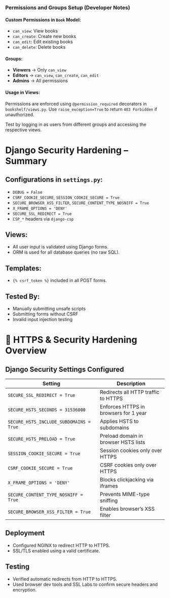 ### Permissions and Groups Setup (Developer Notes)

#### Custom Permissions in `Book` Model:
- `can_view`: View books
- `can_create`: Create new books
- `can_edit`: Edit existing books
- `can_delete`: Delete books

#### Groups:
- **Viewers** → Only `can_view`
- **Editors** → `can_view`, `can_create`, `can_edit`
- **Admins** → All permissions

#### Usage in Views:
Permissions are enforced using `@permission_required` decorators in `bookshelf/views.py`.
Use `raise_exception=True` to return `403 Forbidden` if unauthorized.

Test by logging in as users from different groups and accessing the respective views.

# Django Security Hardening – Summary

## Configurations in `settings.py`:
- `DEBUG = False`
- `CSRF_COOKIE_SECURE`, `SESSION_COOKIE_SECURE = True`
- `SECURE_BROWSER_XSS_FILTER`, `SECURE_CONTENT_TYPE_NOSNIFF = True`
- `X_FRAME_OPTIONS = 'DENY'`
- `SECURE_SSL_REDIRECT = True`
- `CSP_*` headers via `django-csp`

## Views:
- All user input is validated using Django forms.
- ORM is used for all database queries (no raw SQL).

## Templates:
- `{% csrf_token %}` included in all POST forms.

## Tested By:
- Manually submitting unsafe scripts
- Submitting forms without CSRF
- Invalid input injection testing

# 🔐 HTTPS & Security Hardening Overview

## Django Security Settings Configured

| Setting | Description |
|--------|-------------|
| `SECURE_SSL_REDIRECT = True` | Redirects all HTTP traffic to HTTPS |
| `SECURE_HSTS_SECONDS = 31536000` | Enforces HTTPS in browsers for 1 year |
| `SECURE_HSTS_INCLUDE_SUBDOMAINS = True` | Applies HSTS to subdomains |
| `SECURE_HSTS_PRELOAD = True` | Preload domain in browser HSTS lists |
| `SESSION_COOKIE_SECURE = True` | Session cookies only over HTTPS |
| `CSRF_COOKIE_SECURE = True` | CSRF cookies only over HTTPS |
| `X_FRAME_OPTIONS = 'DENY'` | Blocks clickjacking via iframes |
| `SECURE_CONTENT_TYPE_NOSNIFF = True` | Prevents MIME-type sniffing |
| `SECURE_BROWSER_XSS_FILTER = True` | Enables browser’s XSS filter |

## Deployment
- Configured NGINX to redirect HTTP to HTTPS.
- SSL/TLS enabled using a valid certificate.

## Testing
- Verified automatic redirects from HTTP to HTTPS.
- Used browser dev tools and SSL Labs to confirm secure headers and encryption.
